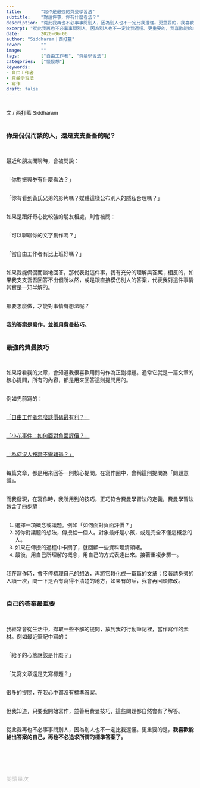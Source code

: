 ```yaml
---
title:       "寫作是最強的費曼學習法"
subtitle:    "對這件事，你有什麼看法？"
description: "從此我再也不必事事問別人，因為別人也不一定比我還懂。更重要的，我喜歡能給出答案的自己，再也不必追求所謂的標準答案了。"
excerpt: "從此我再也不必事事問別人，因為別人也不一定比我還懂。更重要的，我喜歡能給出答案的自己，再也不必追求所謂的標準答案了。"
date:        2020-06-06
author: "Siddharam｜西打藍"
cover:       ""
image:       ""
tags:        ["自由工作者", "費曼學習法"]
categories:  ["慢慢想"]
keywords:
- 自由工作者
- 費曼學習法
- 寫作
draft: false
---
```


<article style="font-family: 'Noto Sans TC', '微軟正黑體', sans-serif; font-weight: 300;">

<br>文 / 西打藍 Siddharam<br><br>

<h3 class="article-h1-color">你是侃侃而談的人，還是支支吾吾的呢？</h3><br>

最近和朋友閒聊時，會被問說：<br><br>

「你對振興券有什麼看法？」<br><br>

「你有看到黃氏兄弟的影片嗎？媒體這樣公布別人的隱私合理嗎？」<br><br>

如果是跟好奇心比較強的朋友相處，則會被問：<br><br>

「可以聊聊你的文字創作嗎？」<br><br>

「當自由工作者有比上班好嗎？」<br><br>

如果我能侃侃而談地回答，那代表對這件事，我有充分的理解與答案；相反的，如果我支支吾吾回答不出個所以然，或是跟直接模仿別人的答案，代表我對這件事情其實是一知半解的。<br><br>

那要怎麼做，才能對事情有想法呢？<br><br>

<b>我的答案是寫作，並善用費曼技巧。</b><br><br>

<h3 class="article-h1-color">最強的費曼技巧</h3><br>

如果常看我的文章，會知道我很喜歡用問句作為正副標題。通常它就是一篇文章的核心提問，所有的內容，都是用來回答這則提問用的。<br><br>

例如先前寫的：<br><br>

<a href="https://siddharam.com.tw/post/20200531/" target="_blank">「自由工作者怎麼談價碼最有利？」</a><br><br>

<a href="https://siddharam.com.tw/post/20200525/" target="_blank">「小花事件：如何面對負面評價？」</a><br><br>

<a href="https://siddharam.com.tw/post/20200521/" target="_blank">「為何沒人按讚不需難過？」</a><br><br>

每篇文章，都是用來回答一則核心提問。在寫作圈中，會稱這則提問為「問題意識」。<br><br>

而我發現，在寫作時，我所用到的技巧，正巧符合費曼學習法的定義，費曼學習法包含了四步驟：<br><br>

1. 選擇一項概念或議題。例如「如何面對負面評價？」<br>
2. 將你對議題的想法，傳授給一個人。對象最好是小孩，或是完全不懂這概念的人。<br>
3. 如果在傳授的過程中卡關了，就回顧一些資料理清頭緒。<br>
4. 最後，用自己所理解的概念，用自己的方式表達出來。接著重複步驟一。<br><br>

我在寫作時，會不停梳理自己的想法，再將它轉化成一篇篇的文章；接著請身旁的人讀一次，問一下是否有寫得不清楚的地方，如果有的話，我會再回頭修改。<br><br>

<h3 class="article-h1-color">自己的答案最重要</h3><br>

我經常會從生活中，擷取一些不解的提問，放到我的行動筆記裡，當作寫作的素材。例如最近筆記中寫的：<br><br>

「給予的心態應該是什麼？」<br><br>

「先寫文章還是先寫標題？」<br><br>

很多的提問，在我心中都沒有標準答案。<br><br>

但我知道，只要我開始寫作，並善用費曼技巧，這些問題都自然會有了解答。<br><br>

從此我再也不必事事問別人，因為別人也不一定比我還懂。更重要的是，<b>我喜歡能給出答案的自己，再也不必追求所謂的標準答案了。</b><br><br>






<br><br><br>

</article>

<div style="color: #bfbfbf; font-size: 15px;" id="busuanzi_container_page_pv">
  閱讀量<span id="busuanzi_value_page_pv"></span>次
</div>

<script src="../../js/post.js"></script>




